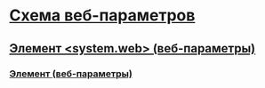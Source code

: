 # [Схема веб-параметров](index.md)
## [Элемент <system.web> (веб-параметры)](system-web-element-web-settings.md)
### [Элемент <applicationPool> (веб-параметры)](applicationpool-element-web-settings.md)
